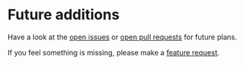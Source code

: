 # Future additions

Have a look at the [open issues](https://github.com/signify-nz/silverstripe-solr-search/issues) or [open pull requests](https://github.com/signify-nz/silverstripe-solr-search/pulls) for future plans.

If you feel something is missing, please make a [feature request](https://github.com/signify-nz/silverstripe-solr-search/issues/new).
